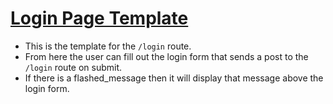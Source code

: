 # [Login Page Template](../../../app/templates/login.html)  
- This is the template for the `/login` route.  
- From here the user can fill out the login form that sends a post to the `/login` route on submit.  
- If there is a flashed_message then it will display that message above the login form.  
